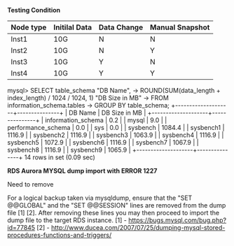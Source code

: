 **Testing Condition**

| Node type | Initilal Data | Data Change | Manual Snapshot |
| --------- | ------------- | ----------- | --------------- |
| Inst1     | 10G           | N           | N               |
| Inst2     | 10G           | N           | Y               |
| Inst3     | 10G           | Y           | N               |
| Inst4     | 10G           | Y           | Y               |

mysql> SELECT table_schema "DB Name",
-> ROUND(SUM(data_length + index_length) / 1024 / 1024, 1) "DB Size in MB"
-> FROM information_schema.tables
-> GROUP BY table_schema;
+--------------------+---------------+
| DB Name | DB Size in MB |
+--------------------+---------------+
| information_schema | 0.2 |
| mysql | 9.0 |
| performance_schema | 0.0 |
| sys | 0.0 |
| sysbench | 1084.4 |
| sysbench1 | 1116.9 |
| sysbench2 | 1116.9 |
| sysbench3 | 1063.9 |
| sysbench4 | 1116.9 |
| sysbench5 | 1072.9 |
| sysbench6 | 1116.9 |
| sysbench7 | 1067.9 |
| sysbench8 | 1116.9 |
| sysbench9 | 1065.9 |
+--------------------+---------------+
14 rows in set (0.09 sec)

**RDS Aurora MYSQL dump import with ERROR 1227**

Need to remove

For a logical backup taken via mysqldump, ensure that the "SET @@GLOBAL" and the "SET @@SESSION" lines are removed from the dump file [1] [2]. After removing these lines you may then proceed to import the dump file to the target RDS instance.
[1] - https://bugs.mysql.com/bug.php?id=77845
[2] - http://www.ducea.com/2007/07/25/dumping-mysql-stored-procedures-functions-and-triggers/
